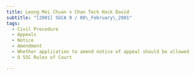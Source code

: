 ```yaml
---
title: Leong Mei Chuan v Chan Teck Hock David 
subtitle: "[2001] SGCA 9 / 08\_February\_2001"
tags:
  - Civil Procedure
  - Appeals
  - Notice
  - Amendment
  - Whether application to amend notice of appeal should be allowed
  - O 55C Rules of Court

---
```


